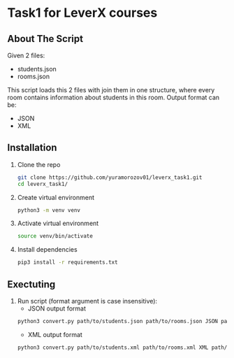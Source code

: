 # Task1 for LeverX courses

## About The Script

Given 2 files:
* students.json
* rooms.json

This script loads this 2 files with join them in one structure, where every room contains information about students in this room.
Output format can be:
* JSON 
* XML

## Installation
1. Clone the repo
    ```sh
    git clone https://github.com/yuramorozov01/leverx_task1.git
    cd leverx_task1/
    ```
2. Create virtual environment
    ```sh
    python3 -m venv venv
    ```
3. Activate virtual environment
    ```sh
    source venv/bin/activate
    ```
4. Install dependencies
    ```sh
    pip3 install -r requirements.txt
    ```

## Exectuting
1. Run script (format argument is case insensitive):
    * JSON output format 
    ```sh
    python3 convert.py path/to/students.json path/to/rooms.json JSON path/to/save.json
    ```
    * XML output format
    ```sh
    python3 convert.py path/to/students.xml path/to/rooms.xml XML path/to/save.xml
    ```
